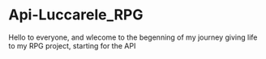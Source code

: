 # Api-Luccarele_RPG
Hello to everyone, and wlecome to the begenning of my journey giving life to my RPG project, starting for the API 
